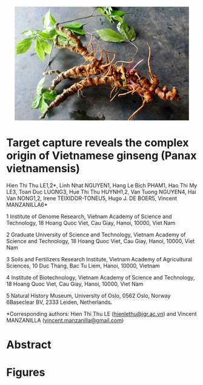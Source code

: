 
<p align="center">

<img width="460" height="300" src="https://github.com/vincentmanz/Ginseng/blob/main/image/S%C3%A2m%20Ng%E1%BB%8Dc%20Linh.jpg?raw=true">

</p>

# Target capture reveals the complex origin of Vietnamese ginseng (Panax vietnamensis)

Hien Thi Thu LE1,2\*, Linh Nhat NGUYEN1, Hang Le Bich PHAM1, Hao Thi My
LE3, Toan Duc LUONG3, Hue Thi Thu HUYNH1,2, Van Tuong NGUYEN4, Hai Van
NONG1,2, Irene TEIXIDOR-TONEU5, Hugo J. DE BOER5, Vincent MANZANILLA6\*

1 Institute of Genome Research, Vietnam Academy of Science and
Technology, 18 Hoang Quoc Viet, Cau Giay, Hanoi, 10000, Viet Nam

2 Graduate University of Science and Technology, Vietnam Academy of
Science and Technology, 18 Hoang Quoc Viet, Cau Giay, Hanoi, 10000, Viet
Nam

3 Soils and Fertilizers Research Institute, Vietnam Academy of
Agricultural Sciences, 10 Duc Thang, Bac Tu Liem, Hanoi, 10000, Vietnam

4 Institute of Biotechnology, Vietnam Academy of Science and Technology,
18 Hoang Quoc Viet, Cau Giay, Hanoi, 10000, Viet Nam

5 Natural History Museum, University of Oslo, 0562 Oslo, Norway
6Baseclear BV, 2333 Leiden, Netherlands.

\*Corresponding authors: Hien Thi Thu LE (<hienlethu@igr.ac.vn>) and
Vincent MANZANILLA (<vincent.manzanilla@gmail.com>)

# Abstract

# Figures

